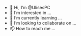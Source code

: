 - 👋 Hi, I’m @UlisesPC
- 👀 I’m interested in ...
- 🌱 I’m currently learning ...
- 💞️ I’m looking to collaborate on ...
- 📫 How to reach me ...

<!---
UlisesPC/UlisesPC is a ✨ special ✨ repository because its `README.md` (this file) appears on your GitHub profile.
You can click the Preview link to take a look at your changes.
--->
